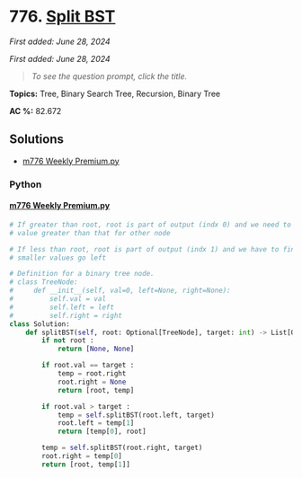 # 776. [Split BST](<https://leetcode.com/problems/split-bst>)

*First added: June 28, 2024*

*First added: June 28, 2024*


> *To see the question prompt, click the title.*

**Topics:** Tree, Binary Search Tree, Recursion, Binary Tree

**AC %:** 82.672


## Solutions

- [m776 Weekly Premium.py](<../my-submissions/m776 Weekly Premium.py>)
### Python
#### [m776 Weekly Premium.py](<../my-submissions/m776 Weekly Premium.py>)
```Python
# If greater than root, root is part of output (indx 0) and we need to find first 
# value greater than that for other node

# If less than root, root is part of output (indx 1) and we have to find
# smaller values go left

# Definition for a binary tree node.
# class TreeNode:
#     def __init__(self, val=0, left=None, right=None):
#         self.val = val
#         self.left = left
#         self.right = right
class Solution:
    def splitBST(self, root: Optional[TreeNode], target: int) -> List[Optional[TreeNode]]:
        if not root :
            return [None, None]

        if root.val == target :
            temp = root.right
            root.right = None
            return [root, temp]

        if root.val > target :
            temp = self.splitBST(root.left, target)
            root.left = temp[1]
            return [temp[0], root]

        temp = self.splitBST(root.right, target)
        root.right = temp[0]
        return [root, temp[1]]
```

